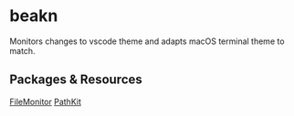 # beakn
Monitors changes to vscode theme and adapts macOS terminal theme to match.


Packages & Resources
---
[FileMonitor](https://github.com/aus-der-Technik/FileMonitor)
[PathKit](https://github.com/kylef/PathKit)
